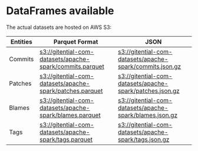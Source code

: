 # DataFrames available

The actual datasets are hosted on AWS S3:

Entities|Parquet Format|JSON
---|---|---
Commits|[s3://gitential-com-datasets/apache-spark/commits.parquet](https://s3.amazonaws.com/gitential-com-datasets/apache-spark/commits.parquet)|[s3://gitential-com-datasets/apache-spark/commits.json.gz](https://s3.amazonaws.com/gitential-com-datasets/apache-spark/commits.json.gz)
Patches|[s3://gitential-com-datasets/apache-spark/patches.parquet](https://s3.amazonaws.com/gitential-com-datasets/apache-spark/patches.parquet)|[s3://gitential-com-datasets/apache-spark/patches.json.gz](https://s3.amazonaws.com/gitential-com-datasets/apache-spark/patches.json.gz)
Blames|[s3://gitential-com-datasets/apache-spark/blames.parquet](https://s3.amazonaws.com/gitential-com-datasets/apache-spark/blames.parquet)|[s3://gitential-com-datasets/apache-spark/blames.json.gz](https://s3.amazonaws.com/gitential-com-datasets/apache-spark/blames.json.gz)
Tags|[s3://gitential-com-datasets/apache-spark/tags.parquet](https://s3.amazonaws.com/gitential-com-datasets/apache-spark/tags.parquet)|[s3://gitential-com-datasets/apache-spark/tags.json.gz](https://s3.amazonaws.com/gitential-com-datasets/apache-spark/tags.json.gz)
